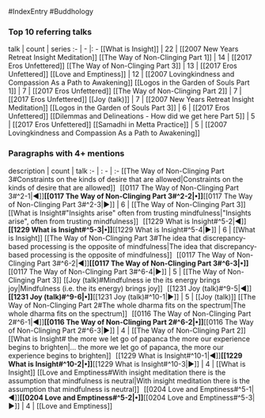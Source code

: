 #IndexEntry #Buddhology

### Top 10 referring talks
talk | count | series
:- | - |: -
[[What is Insight]] | 22 | [[2007 New Years Retreat Insight Meditation]]
[[The Way of Non-Clinging Part 1]] | 14 | [[2017 Eros Unfettered]]
[[The Way of Non-Clinging Part 3]] | 13 | [[2017 Eros Unfettered]]
[[Love and Emptiness]] | 12 | [[2007 Lovingkindness and Compassion As a Path to Awakening]]
[[Logos in the Garden of Souls Part 1]] | 7 | [[2017 Eros Unfettered]]
[[The Way of Non-Clinging Part 2]] | 7 | [[2017 Eros Unfettered]]
[[Joy (talk)]] | 7 | [[2007 New Years Retreat Insight Meditation]]
[[Logos in the Garden of Souls Part 3]] | 6 | [[2017 Eros Unfettered]]
[[Dilemmas and Delineations - How did we get here Part 5]] | 5 | [[2017 Eros Unfettered]]
[[Samadhi in Metta Practice]] | 5 | [[2007 Lovingkindness and Compassion As a Path to Awakening]]

### Paragraphs with 4+ mentions
description | count | talk
:- | : - | :-
[[The Way of Non-Clinging Part 3#Constraints on the kinds of desire that are allowed\|Constraints on the kinds of desire that are allowed]] &nbsp;&nbsp;[[0117 The Way of Non-Clinging Part 3#^2-1\|◀]]**[[0117 The Way of Non-Clinging Part 3#^2-2\|•]]**[[0117 The Way of Non-Clinging Part 3#^2-3\|▶]] | 6 | [[The Way of Non-Clinging Part 3]]
[[What is Insight#"Insights arise" often from trusting mindfulness\|"Insights arise", often from trusting mindfulness]] &nbsp;&nbsp;[[1229 What is Insight#^5-2\|◀]]**[[1229 What is Insight#^5-3\|•]]**[[1229 What is Insight#^5-4\|▶]] | 6 | [[What is Insight]]
[[The Way of Non-Clinging Part 3#The idea that discrepancy-based processing is the opposite of mindfulness\|The idea that discrepancy-based processing is the opposite of mindfulness]] &nbsp;&nbsp;[[0117 The Way of Non-Clinging Part 3#^6-2\|◀]]**[[0117 The Way of Non-Clinging Part 3#^6-3\|•]]**[[0117 The Way of Non-Clinging Part 3#^6-4\|▶]] | 5 | [[The Way of Non-Clinging Part 3]]
[[Joy (talk)#Mindfulness ie the its energy brings joy\|Mindfulness (i.e. the its energy) brings joy]] &nbsp;&nbsp;[[1231 Joy (talk)#^9-5\|◀]]**[[1231 Joy (talk)#^9-6\|•]]**[[1231 Joy (talk)#^10-1\|▶]] | 5 | [[Joy (talk)]]
[[The Way of Non-Clinging Part 2#The whole dharma fits on the spectrum\|The whole dharma fits on the spectrum]] &nbsp;&nbsp;[[0116 The Way of Non-Clinging Part 2#^6-1\|◀]]**[[0116 The Way of Non-Clinging Part 2#^6-2\|•]]**[[0116 The Way of Non-Clinging Part 2#^6-3\|▶]] | 4 | [[The Way of Non-Clinging Part 2]]
[[What is Insight# the more we let go of papanca the more our experience begins to brighten\|... the more we let go of papanca, the more our experience begins to brighten]] &nbsp;&nbsp;[[1229 What is Insight#^10-1\|◀]]**[[1229 What is Insight#^10-2\|•]]**[[1229 What is Insight#^10-3\|▶]] | 4 | [[What is Insight]]
[[Love and Emptiness#With insight meditation there is the assumption that mindfulness is neutral\|With insight meditation there is the assumption that mindfulness is neutral]] &nbsp;&nbsp;[[0204 Love and Emptiness#^5-1\|◀]]**[[0204 Love and Emptiness#^5-2\|•]]**[[0204 Love and Emptiness#^5-3\|▶]] | 4 | [[Love and Emptiness]]

